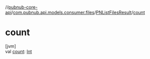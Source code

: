 //[pubnub-core-api](../../../index.md)/[com.pubnub.api.models.consumer.files](../index.md)/[PNListFilesResult](index.md)/[count](count.md)

# count

[jvm]\
val [count](count.md): [Int](https://kotlinlang.org/api/latest/jvm/stdlib/kotlin/-int/index.html)

